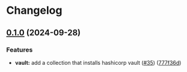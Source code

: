 # Changelog

## [0.1.0](https://github.com/mateusz-uminski/ansible-collections/compare/vault-v0.0.1...vault-v0.1.0) (2024-09-28)


### Features

* **vault:** add a collection that installs hashicorp vault ([#35](https://github.com/mateusz-uminski/ansible-collections/issues/35)) ([777f36d](https://github.com/mateusz-uminski/ansible-collections/commit/777f36dcbeea40e82183723a5ab3c44e712ee3f8))
